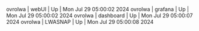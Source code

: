 ovrolwa | webUI | Up | Mon Jul 29 05:00:02 2024
ovrolwa | grafana | Up | Mon Jul 29 05:00:02 2024
ovrolwa | dashboard | Up | Mon Jul 29 05:00:07 2024
ovrolwa | LWASNAP | Up | Mon Jul 29 05:00:08 2024
